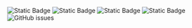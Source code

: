 ![Static Badge](https://img.shields.io/badge/blacklists-60-000000) ![Static Badge](https://img.shields.io/badge/blacklisted-2640916-cc0000) ![Static Badge](https://img.shields.io/badge/whitelisted-2245-00CC00) ![Static Badge](https://img.shields.io/badge/streaming_blacklist-28107-000000) ![GitHub issues](https://img.shields.io/github/issues/fabriziosalmi/blacklists)
